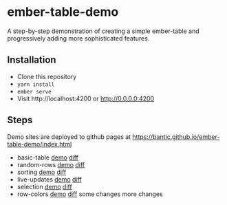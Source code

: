 # ember-table-demo

A step-by-step demonstration of creating a simple ember-table and
progressively adding more sophisticated features.

## Installation

- Clone this repository
- `yarn install`
- `ember serve`
- Visit http://localhost:4200 or http://0.0.0.0:4200

## Steps

Demo sites are deployed to github pages at https://bantic.github.io/ember-table-demo/index.html

- basic-table [demo](https://bantic.github.io/ember-table-demo/basic-table/) [diff](https://github.com/bantic/ember-table-demo/compare/setup...basic-table)
- random-rows [demo](https://bantic.github.io/ember-table-demo/random-rows/) [diff](https://github.com/bantic/ember-table-demo/compare/basic-table...random-rows)
- sorting [demo](https://bantic.github.io/ember-table-demo/sorting/) [diff](https://github.com/bantic/ember-table-demo/compare/random-rows...sorting)
- live-updates [demo](https://bantic.github.io/ember-table-demo/live-updates/) [diff](https://github.com/bantic/ember-table-demo/compare/sorting...live-updates)
- selection [demo](https://bantic.github.io/ember-table-demo/selection/) [diff](https://github.com/bantic/ember-table-demo/compare/live-updates...selection)
- row-colors [demo](https://bantic.github.io/ember-table-demo/row-colors/) [diff](https://github.com/bantic/ember-table-demo/compare/selection...row-colors)
some changes
more changes 
